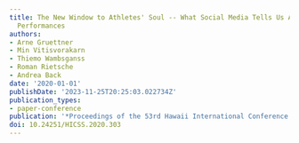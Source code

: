 ```yaml
---
title: The New Window to Athletes' Soul -- What Social Media Tells Us About Athletes'
  Performances
authors:
- Arne Gruettner
- Min Vitisvorakarn
- Thiemo Wambsganss
- Roman Rietsche
- Andrea Back
date: '2020-01-01'
publishDate: '2023-11-25T20:25:03.022734Z'
publication_types:
- paper-conference
publication: '*Proceedings of the 53rd Hawaii International Conference on System Sciences*'
doi: 10.24251/HICSS.2020.303
---
```

